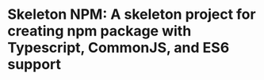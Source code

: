 # Skeleton NPM: A skeleton project for creating npm package with Typescript, CommonJS, and ES6 support